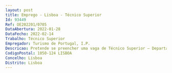 ```yaml
--- 
layout: post
title: Emprego - Lisboa - Técnico Superior
Id: 93449
Ref: OE202201/0705
DataAbertura: 2022-01-28
DataFecho: 2022-02-14
Trabalho: Técnico Superior
Empregador: Turismo de Portugal, I.P.
Descricao: Pretende se preencher uma vaga de Técnico Superior – Departamento de Comunicação e Marketing Digital na Direção de Apoio à Venda, com recurso ao mecanismo de mobilidade interna, para o desempenho das seguintes funções  Desenvolvimento da estratégia de promoção nacional e internacional de Portugal como destino turístico através dos media nos mercados externos, com destaque para   Planeamento, desenvolvimento e organização de ações de relações públicas com vista à promoção do Destino Portugal junto dos media dos mercados internacionais   Apresentação de propostas de ação para a prossecução dos objetivos estratégicos no âmbito do plano de comunicação com os media internacionais   Implementação de ações promocionais em articulação com as Equipas de Turismo nos mercados externos e com as entidades nacionais do setor   Conceção e organização de itinerários para jornalistas e outros convidados, nomeadamente press trips, em colaboração com as Agências Regionais e empresas nacionais do setor   Acompanhamento de jornalistas estrangeiros em Portugal, incluindo visitas técnicas, marcação de entrevistas, autorizações de filmagem, etc.  Seleção, contratação e acompanhamento das agências de comunicação nos mercados externos   Avaliação dos resultados das atividades desenvolvidas, Exemplo  artigos produzidos no âmbito das Press Trips   Desenvolvimento, recolha e seleção de conteúdos para produção de press kits, editoriais, bem como produção de press releases (comunicados), para divulgação através dos media   Resposta a pedidos de informação de jornalistas dos mercados externos   Desenvolvimento e acompanhamento regular de um sistema de avaliação de resultados quantitativos e qualitativos dos conteúdos produzidos pelos media (print, online, TV, Rádio)   Desenvolvimento e gestão de uma plataforma digital de relacionamento com os media, designadamente para disseminação de informação (Newswire) e de recolha e análise de clipping internacional.
CodigoPostal: 1050-124 LISBOA
Concelho: Lisboa
Distrito: Lisboa
--- 
```

